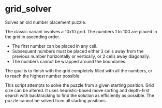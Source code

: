 # grid_solver
Solves an old number placement puzzle.

The classic variant involves a 10x10 grid. The numbers 1 to 100 are placed in the grid in ascending order.
- The first number can be placed in any cell.
- Subsequent numbers must be placed either 3 cells away from the previous number horizontally or vertically, or 2 cells away diagonally.
- The numbers cannot be wrapped around the boundaries.

The goal is to finish with the grid completely filled with all the numbers, or to reach the highest number possible.

This script attempts to solve the puzzle from a given starting position. Grid size can be altered. It uses heuristic-based move sorting and depth-first search with backtracking to find the solution as efficiently as possible. The puzzle cannot be solved from all starting positions.
